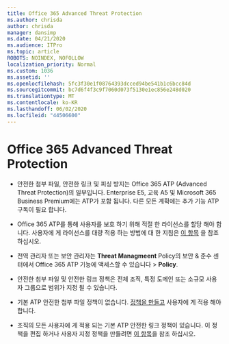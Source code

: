 ```yaml
---
title: Office 365 Advanced Threat Protection
ms.author: chrisda
author: chrisda
manager: dansimp
ms.date: 04/21/2020
ms.audience: ITPro
ms.topic: article
ROBOTS: NOINDEX, NOFOLLOW
localization_priority: Normal
ms.custom: 1036
ms.assetid: ''
ms.openlocfilehash: 5fc3f30e1f08764393dcced94be541b1c6bcc84d
ms.sourcegitcommit: bc7d6f4f3c9f7060d073f5130e1ec856e248d020
ms.translationtype: MT
ms.contentlocale: ko-KR
ms.lasthandoff: 06/02/2020
ms.locfileid: "44506600"
---
```

# <a name="office-365-advanced-threat-protection"></a>Office 365 Advanced Threat Protection

- 안전한 첨부 파일, 안전한 링크 및 피싱 방지는 Office 365 ATP (Advanced Threat Protection)의 일부입니다. Enterprise E5, 교육 A5 및 Microsoft 365 Business Premium에는 ATP가 포함 됩니다. 다른 모든 계획에는 추가 기능 ATP 구독이 필요 합니다.

- Office 365 ATP를 통해 사용자를 보호 하기 위해 적절 한 라이선스를 할당 해야 합니다. 사용자에 게 라이선스를 대량 적용 하는 방법에 대 한 지침은 [이 항목](https://docs.microsoft.com/microsoft-365/admin/add-users/add-users) 을 참조 하십시오.

- 전역 관리자 또는 보안 관리자는 **Threat Managmeent** Policy의 보안 & 준수 센터에서 Office 365 ATP 기능에 액세스할 수 있습니다 \> **Policy**.

- 안전한 첨부 파일 및 안전한 링크 정책은 전체 조직, 특정 도메인 또는 소규모 사용자 그룹으로 범위가 지정 될 수 있습니다.

- 기본 ATP 안전한 첨부 파일 정책이 없습니다. [정책을 만들고](https://docs.microsoft.com/microsoft-365/security/office-365-security/set-up-atp-safe-attachments-policies) 사용자에 게 적용 해야 합니다.

- 조직의 모든 사용자에 게 적용 되는 기본 ATP 안전한 링크 정책이 있습니다. 이 정책을 편집 하거나 사용자 지정 정책을 만들려면 [이 항목](https://docs.microsoft.com/microsoft-365/security/office-365-security/set-up-atp-safe-links-policies)을 참조 하십시오.
